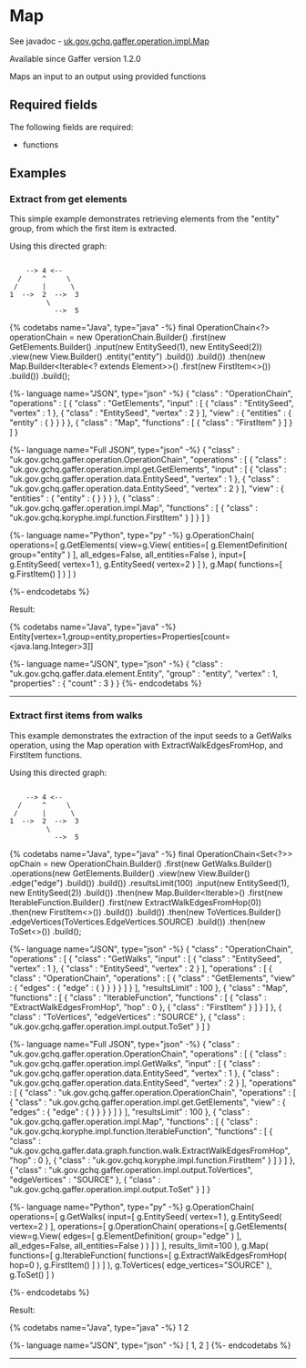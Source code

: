 # Map
See javadoc - [uk.gov.gchq.gaffer.operation.impl.Map](ref://../../javadoc/gaffer/uk/gov/gchq/gaffer/operation/impl/Map.html)

Available since Gaffer version 1.2.0

Maps an input to an output using provided functions

## Required fields
The following fields are required: 
- functions


## Examples

### Extract from get elements

This simple example demonstrates retrieving elements from the "entity" group, from which the first item is extracted.

Using this directed graph:

```

    --> 4 <--
  /     ^     \
 /      |      \
1  -->  2  -->  3
         \
           -->  5
```


{% codetabs name="Java", type="java" -%}
final OperationChain<?> operationChain = new OperationChain.Builder()
        .first(new GetElements.Builder()
                .input(new EntitySeed(1), new EntitySeed(2))
                .view(new View.Builder()
                        .entity("entity")
                        .build())
                .build())
        .then(new Map.Builder<Iterable<? extends Element>>()
                .first(new FirstItem<>())
                .build())
        .build();

{%- language name="JSON", type="json" -%}
{
  "class" : "OperationChain",
  "operations" : [ {
    "class" : "GetElements",
    "input" : [ {
      "class" : "EntitySeed",
      "vertex" : 1
    }, {
      "class" : "EntitySeed",
      "vertex" : 2
    } ],
    "view" : {
      "entities" : {
        "entity" : { }
      }
    }
  }, {
    "class" : "Map",
    "functions" : [ {
      "class" : "FirstItem"
    } ]
  } ]
}

{%- language name="Full JSON", type="json" -%}
{
  "class" : "uk.gov.gchq.gaffer.operation.OperationChain",
  "operations" : [ {
    "class" : "uk.gov.gchq.gaffer.operation.impl.get.GetElements",
    "input" : [ {
      "class" : "uk.gov.gchq.gaffer.operation.data.EntitySeed",
      "vertex" : 1
    }, {
      "class" : "uk.gov.gchq.gaffer.operation.data.EntitySeed",
      "vertex" : 2
    } ],
    "view" : {
      "entities" : {
        "entity" : { }
      }
    }
  }, {
    "class" : "uk.gov.gchq.gaffer.operation.impl.Map",
    "functions" : [ {
      "class" : "uk.gov.gchq.koryphe.impl.function.FirstItem"
    } ]
  } ]
}

{%- language name="Python", type="py" -%}
g.OperationChain( 
  operations=[ 
    g.GetElements( 
      view=g.View( 
        entities=[ 
          g.ElementDefinition( 
            group="entity" 
          ) 
        ], 
        all_edges=False, 
        all_entities=False 
      ), 
      input=[ 
        g.EntitySeed( 
          vertex=1 
        ), 
        g.EntitySeed( 
          vertex=2 
        ) 
      ] 
    ), 
    g.Map( 
      functions=[ 
        g.FirstItem() 
      ] 
    ) 
  ] 
)

{%- endcodetabs %}

Result:

{% codetabs name="Java", type="java" -%}
Entity[vertex=1,group=entity,properties=Properties[count=<java.lang.Integer>3]]

{%- language name="JSON", type="json" -%}
{
  "class" : "uk.gov.gchq.gaffer.data.element.Entity",
  "group" : "entity",
  "vertex" : 1,
  "properties" : {
    "count" : 3
  }
}
{%- endcodetabs %}

-----------------------------------------------

### Extract first items from walks

This example demonstrates the extraction of the input seeds to a GetWalks operation, using the Map operation with ExtractWalkEdgesFromHop, and FirstItem functions.

Using this directed graph:

```

    --> 4 <--
  /     ^     \
 /      |      \
1  -->  2  -->  3
         \
           -->  5
```


{% codetabs name="Java", type="java" -%}
final OperationChain<Set<?>> opChain = new OperationChain.Builder()
        .first(new GetWalks.Builder()
                .operations(new GetElements.Builder()
                        .view(new View.Builder()
                                .edge("edge")
                                .build())
                        .build())
                .resultsLimit(100)
                .input(new EntitySeed(1), new EntitySeed(2))
                .build())
        .then(new Map.Builder<Iterable<Walk>>()
                .first(new IterableFunction.Builder<Walk>()
                        .first(new ExtractWalkEdgesFromHop(0))
                        .then(new FirstItem<>())
                        .build())
                .build())
        .then(new ToVertices.Builder()
                .edgeVertices(ToVertices.EdgeVertices.SOURCE)
                .build())
        .then(new ToSet<>())
        .build();

{%- language name="JSON", type="json" -%}
{
  "class" : "OperationChain",
  "operations" : [ {
    "class" : "GetWalks",
    "input" : [ {
      "class" : "EntitySeed",
      "vertex" : 1
    }, {
      "class" : "EntitySeed",
      "vertex" : 2
    } ],
    "operations" : [ {
      "class" : "OperationChain",
      "operations" : [ {
        "class" : "GetElements",
        "view" : {
          "edges" : {
            "edge" : { }
          }
        }
      } ]
    } ],
    "resultsLimit" : 100
  }, {
    "class" : "Map",
    "functions" : [ {
      "class" : "IterableFunction",
      "functions" : [ {
        "class" : "ExtractWalkEdgesFromHop",
        "hop" : 0
      }, {
        "class" : "FirstItem"
      } ]
    } ]
  }, {
    "class" : "ToVertices",
    "edgeVertices" : "SOURCE"
  }, {
    "class" : "uk.gov.gchq.gaffer.operation.impl.output.ToSet"
  } ]
}

{%- language name="Full JSON", type="json" -%}
{
  "class" : "uk.gov.gchq.gaffer.operation.OperationChain",
  "operations" : [ {
    "class" : "uk.gov.gchq.gaffer.operation.impl.GetWalks",
    "input" : [ {
      "class" : "uk.gov.gchq.gaffer.operation.data.EntitySeed",
      "vertex" : 1
    }, {
      "class" : "uk.gov.gchq.gaffer.operation.data.EntitySeed",
      "vertex" : 2
    } ],
    "operations" : [ {
      "class" : "uk.gov.gchq.gaffer.operation.OperationChain",
      "operations" : [ {
        "class" : "uk.gov.gchq.gaffer.operation.impl.get.GetElements",
        "view" : {
          "edges" : {
            "edge" : { }
          }
        }
      } ]
    } ],
    "resultsLimit" : 100
  }, {
    "class" : "uk.gov.gchq.gaffer.operation.impl.Map",
    "functions" : [ {
      "class" : "uk.gov.gchq.koryphe.impl.function.IterableFunction",
      "functions" : [ {
        "class" : "uk.gov.gchq.gaffer.data.graph.function.walk.ExtractWalkEdgesFromHop",
        "hop" : 0
      }, {
        "class" : "uk.gov.gchq.koryphe.impl.function.FirstItem"
      } ]
    } ]
  }, {
    "class" : "uk.gov.gchq.gaffer.operation.impl.output.ToVertices",
    "edgeVertices" : "SOURCE"
  }, {
    "class" : "uk.gov.gchq.gaffer.operation.impl.output.ToSet"
  } ]
}

{%- language name="Python", type="py" -%}
g.OperationChain( 
  operations=[ 
    g.GetWalks( 
      input=[ 
        g.EntitySeed( 
          vertex=1 
        ), 
        g.EntitySeed( 
          vertex=2 
        ) 
      ], 
      operations=[ 
        g.OperationChain( 
          operations=[ 
            g.GetElements( 
              view=g.View( 
                edges=[ 
                  g.ElementDefinition( 
                    group="edge" 
                  ) 
                ], 
                all_edges=False, 
                all_entities=False 
              ) 
            ) 
          ] 
        ) 
      ], 
      results_limit=100 
    ), 
    g.Map( 
      functions=[ 
        g.IterableFunction( 
          functions=[ 
            g.ExtractWalkEdgesFromHop( 
              hop=0 
            ), 
            g.FirstItem() 
          ] 
        ) 
      ] 
    ), 
    g.ToVertices( 
      edge_vertices="SOURCE" 
    ), 
    g.ToSet() 
  ] 
)

{%- endcodetabs %}

Result:

{% codetabs name="Java", type="java" -%}
1
2

{%- language name="JSON", type="json" -%}
[ 1, 2 ]
{%- endcodetabs %}

-----------------------------------------------

